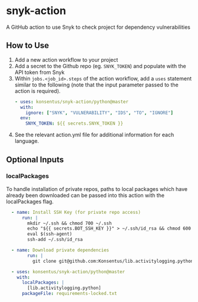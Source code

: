 # snyk-action

A GitHub action to use Snyk to check project for dependency vulnerabilities

## How to Use

1. Add a new action workflow to your project
2. Add a secret to the Github repo (eg. `SNYK_TOKEN`) and populate with the API token from Snyk
3. Within `jobs.<job_id>.steps` of the action workflow, add a `uses` statement similar to the following (note that the input parameter passed to the action is required).
   ```yml
   - uses: konsentus/snyk-action/python@master
     with:
       ignore: ["SNYK", "VULNERABILITY", "IDS", "TO", "IGNORE"]
     env:
       SNYK_TOKEN: ${{ secrets.SNYK_TOKEN }}
   ```
4. See the relevant action.yml file for additional information for each language.

## Optional Inputs

### localPackages

To handle installation of private repos, paths to local packages which have already been downloaded can be passed into this action with
the localPackages flag.

```yml
  - name: Install SSH Key (for private repo access)
      run: |
        mkdir ~/.ssh && chmod 700 ~/.ssh
        echo "${{ secrets.BOT_SSH_KEY }}" > ~/.ssh/id_rsa && chmod 600 ~/.ssh/id_rsa
        eval $(ssh-agent)
        ssh-add ~/.ssh/id_rsa

  - name: Download private dependencies
        run: |
          git clone git@github.com:Konsentus/lib.activitylogging.python.git

  - uses: konsentus/snyk-action/python@master
    with:
      localPackages: |
        [lib.activitylogging.python]
      packageFile: requirements-locked.txt
```

